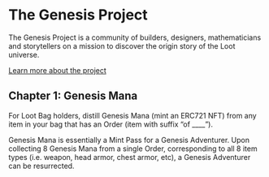 # The Genesis Project
The Genesis Project is a community of builders, designers, mathematicians and storytellers on a mission to discover the origin story of the Loot universe.

[Learn more about the project](genesisproject.xyz)

## Chapter 1: Genesis Mana
For Loot Bag holders, distill Genesis Mana (mint an ERC721 NFT) from any item in your bag that has an Order (item with suffix &ldquo;of ____&rdquo;).

Genesis Mana is essentially a Mint Pass for a Genesis Adventurer.
Upon collecting 8 Genesis Mana from a single Order, corresponding to all 8 item types (i.e. weapon, head armor, chest armor, etc), a Genesis Adventurer can be resurrected.
